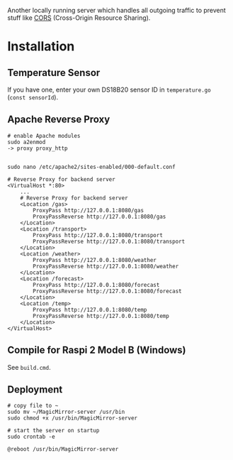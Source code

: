 Another locally running server which handles all outgoing traffic to prevent stuff like [CORS](https://developer.mozilla.org/en-US/docs/Web/HTTP/CORS) (Cross-Origin Resource Sharing).

# Installation

## Temperature Sensor
If you have one, enter your own DS18B20 sensor ID in `temperature.go` (`const sensorId`).

## Apache Reverse Proxy
	# enable Apache modules
	sudo a2enmod
	-> proxy proxy_http


	sudo nano /etc/apache2/sites-enabled/000-default.conf

	# Reverse Proxy for backend server
	<VirtualHost *:80>
		...
		# Reverse Proxy for backend server
		<Location /gas>
			ProxyPass http://127.0.0.1:8080/gas
			ProxyPassReverse http://127.0.0.1:8080/gas
		</Location>
		<Location /transport>
			ProxyPass http://127.0.0.1:8080/transport
			ProxyPassReverse http://127.0.0.1:8080/transport
		</Location>
		<Location /weather>
			ProxyPass http://127.0.0.1:8080/weather
			ProxyPassReverse http://127.0.0.1:8080/weather
		</Location>
		<Location /forecast>
			ProxyPass http://127.0.0.1:8080/forecast
			ProxyPassReverse http://127.0.0.1:8080/forecast
		</Location>
		<Location /temp>
			ProxyPass http://127.0.0.1:8080/temp
			ProxyPassReverse http://127.0.0.1:8080/temp
		</Location>
	</VirtualHost>

## Compile for Raspi 2 Model B (Windows)
See `build.cmd`.

## Deployment
	# copy file to ~
	sudo mv ~/MagicMirror-server /usr/bin
	sudo chmod +x /usr/bin/MagicMirror-server

	# start the server on startup
	sudo crontab -e

	@reboot /usr/bin/MagicMirror-server
